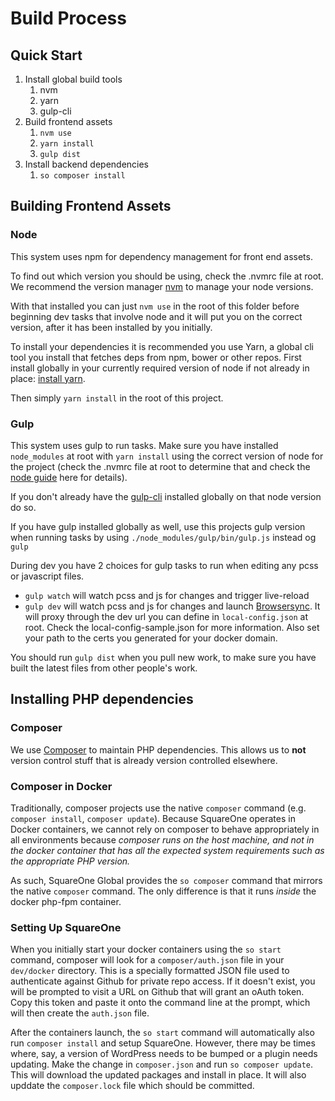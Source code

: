 # Build Process

## Quick Start

1. Install global build tools
   1. nvm
   1. yarn
   1. gulp-cli
1. Build frontend assets
   1. `nvm use`
   1. `yarn install`
   1. `gulp dist`
1. Install backend dependencies
   1. `so composer install`

## Building Frontend Assets

### Node

This system uses npm for dependency management for front end assets.

To find out which version you should be using, check the .nvmrc file at root. We recommend
the version manager [nvm](https://github.com/creationix/nvm) to manage your node versions.

With that installed you can just `nvm use` in the root of this folder before beginning dev
tasks that involve node and it will put you on the correct version, after it has been installed
by you initially.

To install your dependencies it is recommended you use Yarn, a global cli tool you install that
fetches deps from npm, bower or other repos. First install globally in your currently required
version of node if not already in place: [install yarn](https://yarnpkg.com/en/docs/install).

Then simply `yarn install` in the root of this project.

### Gulp

This system uses gulp to run tasks. Make sure you have installed `node_modules`
at root with `yarn install` using the correct version of node for the project
(check the .nvmrc file at root to determine that and check the [node guide](/docs/build/node.md)
here for details).

If you don't already have the [gulp-cli](https://www.npmjs.com/package/gulp-cli)
installed globally on that node version do so.

If you have gulp installed globally as well, use this projects gulp version when running 
tasks by using `./node_modules/gulp/bin/gulp.js` instead og `gulp`

During dev you have 2 choices for gulp tasks to run when editing any pcss or javascript files.

* `gulp watch` will watch pcss and js for changes and trigger live-reload
* `gulp dev` will watch pcss and js for changes and launch [Browsersync](https://www.browsersync.io/). 
  It will proxy through the dev url you can define in `local-config.json` at root. Check the
  local-config-sample.json for more information. Also set your path to the certs you generated 
  for your docker domain.

You should run `gulp dist` when you pull new work, to make sure you have built the latest files
from other people's work.

## Installing PHP dependencies

### Composer
We use [Composer](https://getcomposer.org/) to maintain PHP dependencies. This allows us to **not** version
control stuff that is already version controlled elsewhere.

### Composer in Docker
Traditionally, composer projects use the native `composer` command (e.g. `composer install`,
`composer update`). Because SquareOne operates in Docker containers, we cannot rely on composer
to behave appropriately in all environments because *composer runs on the host machine, and not
in the docker container that has all the expected system requirements such as the appropriate PHP version.*

As such, SquareOne Global provides the `so composer` command that mirrors the native `composer` command.
The only difference is that it runs *inside* the docker php-fpm container.

### Setting Up SquareOne
When you initially start your docker containers using the
`so start` command, composer will look for a `composer/auth.json` file
in your `dev/docker` directory. This is a specially formatted JSON file used to authenticate
against Github for private repo access. If it doesn't exist, you will be prompted to visit
a URL on Github that will grant an oAuth token. Copy this token and paste it onto the command
line at the prompt, which will then create the `auth.json` file.

After the containers launch, the `so start` command will automatically also run
`composer install` and setup SquareOne. However, there may be times where, say, a version of
WordPress needs to be bumped or a plugin needs updating. Make the change in `composer.json`
and run `so composer update`. This will download the updated packages and install
in place. It will also upddate the `composer.lock` file which should be committed.
